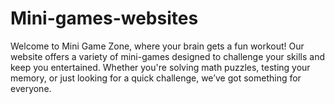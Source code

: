 # Mini-games-websites
Welcome to Mini Game Zone, where your brain gets a fun workout! Our website offers a variety of mini-games designed to challenge your skills and keep you entertained. Whether you're solving math puzzles, testing your memory, or just looking for a quick challenge, we’ve got something for everyone. 

